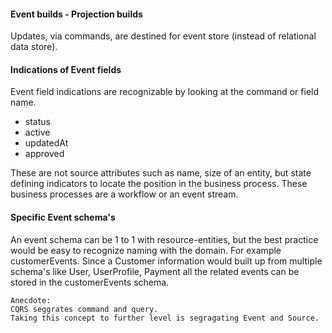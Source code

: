 #### Event builds - Projection builds

Updates, via commands, are destined for event store (instead of relational data store).

#### Indications of Event fields
Event field indications are recognizable by looking at the command or field name.
+ status  
+ active
+ updatedAt
+ approved

These are not source attributes such as name, size of an entity, 
but state defining indicators to locate the position in the business process.
These business processes are a workflow or an event stream.

#### Specific Event schema's
An event schema can be 1 to 1 with resource-entities, but the best practice
would be easy to recognize naming with the domain.
For example customerEvents.
Since a Customer information would built up from multiple schema's like 
User, UserProfile, Payment all the related events can be stored in the 
customerEvents schema.


```
Anecdote:  
CQRS seggrates command and query.
Taking this concept to further level is segragating Event and Source.
```